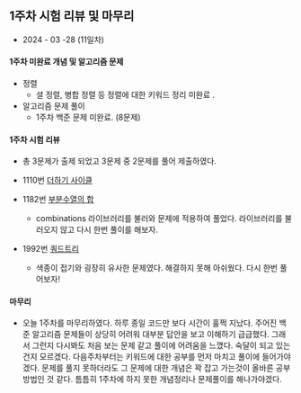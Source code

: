 ## 1주차 시험 리뷰 및 마무리  

* 2024 - 03 -28 (11일차)

#### 1주차 미완료 개념 및 알고리즘 문제  
* 정렬 
    * 셜 정렬, 병합 정렬 등 정렬에 대한 키워드 정리 미완료 . 
* 알고리즘 문제 풀이     
    * 1주차 백준 문제 미완료. (8문제) 

#### 1주차 시험 리뷰  
* 총 3문제가 출제 되었고 3문제 중 2문제를 풀어 제출하였다.  

* 1110번 [더하기 사이클](https://github.com/dongyeoppp/Jungle_TIL/blob/main/jungle_week01/bk_1110.py)  
* 1182번 [부분수열의 합](https://github.com/dongyeoppp/Jungle_TIL/blob/main/jungle_week01/bk_1182.py)
    * combinations 라이브러리를 불러와 문제에 적용하여 풀었다. 라이브러리를 불러오지 않고 다시 한번 풀이를 해보자.  
* 1992번 [쿼드트리](https://github.com/dongyeoppp/Jungle_TIL/blob/main/jungle_week01/bk_1992.py)  
    * 색종이 접기와 굉장히 유사한 문제였다. 해결하지 못해 아쉬웠다. 다시 한번 풀어보자!  

#### 마무리  
* 오늘 1주차를 마무리하였다. 하루 종일 코드만 보다 시간이 훌쩍 지났다.  주어진 백준 알고리즘 문제들이 상당히 어려워 대부분 답안을 보고 이해하기 급급했다. 그래서 그런지 다시봐도 처음 보는 문제 같고 풀이에 어려움을 느꼈다. 숙달이 되고 있는건지 모르겠다. 다음주차부터는 키워드에 대한 공부를 먼저 마치고 풀이에 들어가야겠다. 문제를 풀지 못하더라도 그 문제에 대한 개념은 꽉 잡고 가는것이 올바른 공부방법인 것 같다. 틈틈히 1주차에 하지 못한 개념정리나 문제풀이를 해나가야겠다.  






    
    
